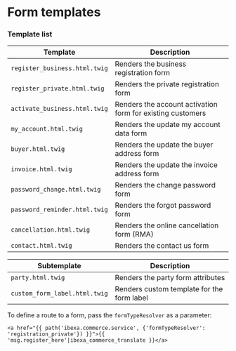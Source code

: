 # Form templates

### Template list

|Template|Description|
|--- |--- |
|`register_business.html.twig`|Renders the business registration form|
|`register_private.html.twig`|Renders the private registration form|
|`activate_business.html.twig`|Renders the account activation form for existing customers|
|`my_account.html.twig`|Renders the update my account data form|
|`buyer.html.twig`|Renders the update the buyer address form|
|`invoice.html.twig`|Renders the update the invoice address form|
|`password_change.html.twig`|Renders the change password form|
|`password_reminder.html.twig`|Renders the forgot password form|
|`cancellation.html.twig`|Renders the online cancellation form (RMA)|
|`contact.html.twig`|Renders the contact us form|

|Subtemplate|Description|
|--- |--- |
|`party.html.twig`|Renders the party form attributes|
|`custom_form_label.html.twig`|Renders custom template for the form label|

To define a route to a form, pass the `formTypeResolver` as a parameter:

``` html+twig
<a href="{{ path('ibexa.commerce.service', {'formTypeResolver': 'registration_private'}) }}">{{ 'msg.register_here'|ibexa_commerce_translate }}</a>
```
